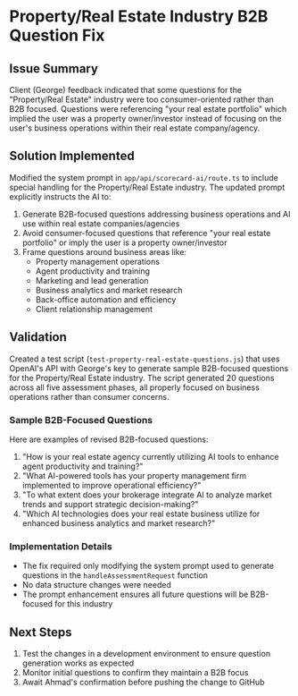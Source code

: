 # Property/Real Estate Industry B2B Question Fix

## Issue Summary
Client (George) feedback indicated that some questions for the "Property/Real Estate" industry were too consumer-oriented rather than B2B focused. Questions were referencing "your real estate portfolio" which implied the user was a property owner/investor instead of focusing on the user's business operations within their real estate company/agency.

## Solution Implemented
Modified the system prompt in `app/api/scorecard-ai/route.ts` to include special handling for the Property/Real Estate industry. The updated prompt explicitly instructs the AI to:

1. Generate B2B-focused questions addressing business operations and AI use within real estate companies/agencies
2. Avoid consumer-focused questions that reference "your real estate portfolio" or imply the user is a property owner/investor
3. Frame questions around business areas like:
   - Property management operations
   - Agent productivity and training
   - Marketing and lead generation
   - Business analytics and market research
   - Back-office automation and efficiency
   - Client relationship management

## Validation
Created a test script (`test-property-real-estate-questions.js`) that uses OpenAI's API with George's key to generate sample B2B-focused questions for the Property/Real Estate industry. The script generated 20 questions across all five assessment phases, all properly focused on business operations rather than consumer concerns.

### Sample B2B-Focused Questions
Here are examples of revised B2B-focused questions:

1. "How is your real estate agency currently utilizing AI tools to enhance agent productivity and training?"
2. "What AI-powered tools has your property management firm implemented to improve operational efficiency?"
3. "To what extent does your brokerage integrate AI to analyze market trends and support strategic decision-making?"
4. "Which AI technologies does your real estate business utilize for enhanced business analytics and market research?"

### Implementation Details
- The fix required only modifying the system prompt used to generate questions in the `handleAssessmentRequest` function
- No data structure changes were needed
- The prompt enhancement ensures all future questions will be B2B-focused for this industry

## Next Steps
1. Test the changes in a development environment to ensure question generation works as expected
2. Monitor initial questions to confirm they maintain a B2B focus
3. Await Ahmad's confirmation before pushing the change to GitHub 